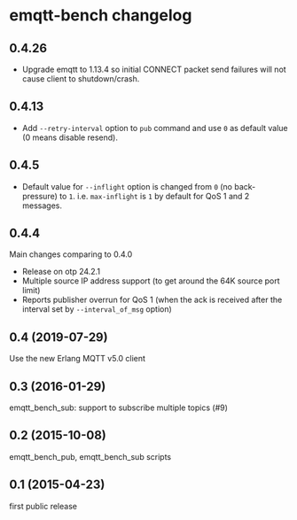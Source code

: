 # emqtt-bench changelog

## 0.4.26

* Upgrade emqtt to 1.13.4 so initial CONNECT packet send failures will not cause client to shutdown/crash.

## 0.4.13

* Add `--retry-interval` option to `pub` command and use `0` as default value (0 means disable resend).

## 0.4.5

* Default value for `--inflight` option is changed from `0` (no back-pressure) to `1`.
  i.e. `max-inflight` is `1` by default for QoS 1 and 2 messages.

## 0.4.4

Main changes comparing to 0.4.0

* Release on otp 24.2.1
* Multiple source IP address support (to get around the 64K source port limit)
* Reports publisher overrun for QoS 1 (when the ack is received after the interval set by `--interval_of_msg` option)

## 0.4 (2019-07-29)

Use the new Erlang MQTT v5.0 client

## 0.3 (2016-01-29)

emqtt_bench_sub: support to subscribe multiple topics (#9)

## 0.2 (2015-10-08)

emqtt_bench_pub, emqtt_bench_sub scripts

## 0.1 (2015-04-23)

first public release

